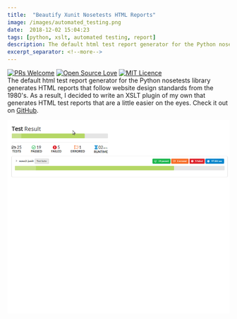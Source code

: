 ```yaml
--- 
title:  "Beautify Xunit Nosetests HTML Reports"
image: /images/automated_testing.png
date:  2018-12-02 15:04:23
tags: [python, xslt, automated testing, report]
description: The default html test report generator for the Python nosetests library generates HTML reports that follow website design standards from the 1980's. As a result, I decided to write an XSLT plugin of my own that generates HTML test reports that are a little easier on the eyes. Check it out on [GitHub](https://github.com/Zir0-93/xunit-to-html).
excerpt_separator: <!--more-->
---
```

[![PRs Welcome](https://img.shields.io/badge/PRs-welcome-brightgreen.svg?style=flat-square)](http://makeapullrequest.com)
[![Open Source Love](https://badges.frapsoft.com/os/v2/open-source.svg?v=103)](https://github.com/ellerbrock/open-source-badges/)
[![MIT Licence](https://badges.frapsoft.com/os/mit/mit.svg?v=103)](https://opensource.org/licenses/mit-license.php)
<br>
The default html test report generator for the Python nosetests library generates HTML reports that follow website design standards
from the 1980's. As a result, I decided to write an XSLT plugin of my own that generates HTML test reports that are a little easier on
the eyes. Check it out on [GitHub](https://github.com/Zir0-93/xunit-to-html).
<!--more-->

![gif](/images/usage.gif)



